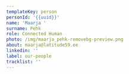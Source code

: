 ```yaml
---
templateKey: person
personId: '{{uuid}}'
name: 'Maarja '
surname: Pehk
role: Connected Human
photo: /img/maarja_pehk-removebg-preview.png
about: maarja@latitude59.ee
linkedin: ''
label: our-people
tracklist: ''
---
```

